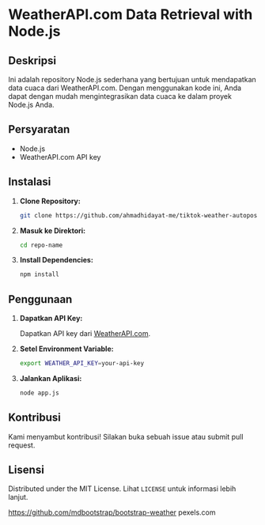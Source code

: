 # WeatherAPI.com Data Retrieval with Node.js

## Deskripsi

Ini adalah repository Node.js sederhana yang bertujuan untuk mendapatkan data cuaca dari WeatherAPI.com. Dengan menggunakan kode ini, Anda dapat dengan mudah mengintegrasikan data cuaca ke dalam proyek Node.js Anda.

## Persyaratan

- Node.js
- WeatherAPI.com API key

## Instalasi

1. **Clone Repository:**

    ```bash
    git clone https://github.com/ahmadhidayat-me/tiktok-weather-autopost.git
    ```

2. **Masuk ke Direktori:**

    ```bash
    cd repo-name
    ```

3. **Install Dependencies:**

    ```bash
    npm install
    ```

## Penggunaan

1. **Dapatkan API Key:**

    Dapatkan API key dari [WeatherAPI.com](https://www.weatherapi.com/).

2. **Setel Environment Variable:**

    ```bash
    export WEATHER_API_KEY=your-api-key
    ```

3. **Jalankan Aplikasi:**

    ```bash
    node app.js
    ```

## Kontribusi

Kami menyambut kontribusi! Silakan buka sebuah issue atau submit pull request.

## Lisensi

Distributed under the MIT License. Lihat `LICENSE` untuk informasi lebih lanjut.



https://github.com/mdbootstrap/bootstrap-weather
pexels.com